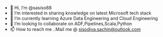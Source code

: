 - 👋 Hi, I’m @sasiso88
- 👀 I’m interested in sharing knowledge on latest Microsoft tech stack
- 🌱 I’m currently learning Azure Data Engineering and Cloud Engineering
- 💞️ I’m looking to collaborate on ADF,Pipelines,Scala,Python
- 📫 How to reach me ..Mail me @ sisodiya.sachin@outlook.com

<!---
sasiso88/sasiso88 is a ✨ special ✨ repository because its `README.md` (this file) appears on your GitHub profile.
You can click the Preview link to take a look at your changes.
--->
